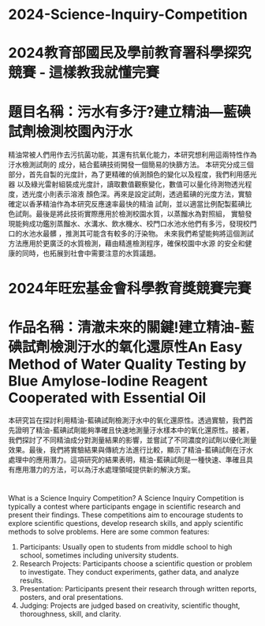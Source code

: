 # 2024-Science-Inquiry-Competition

# 2024教育部國民及學前教育署科學探究競賽 - 這樣教我就懂完賽
# 題目名稱：污水有多汙?建立精油—藍碘試劑檢測校園內汙水

精油常被人們用作去污抗菌功能，其還有抗氧化能力，本研究想利用這兩特性作為汙水檢測試劑的
成分，結合藍碘技術開發一個簡易的快篩方法。
本研究分成三個部分，首先自製的光度計，為了更精確的偵測顏色的變化以及程度，我們利用感光器
以及綠光雷射組裝成光度計，讀取數值觀察變化，數值可以量化待測物透光程度，透光度小則表示溶液
顏色深。再來是設定試劑，透過藍碘的光度方法，實驗確定以香茅精油作為本研究反應速率最快的精油
試劑，並以適當比例配製藍碘比色試劑。最後是將此技術實際應用於檢測校園水質，以蒸餾水為對照組，
實驗發現能夠成功鑑別蒸餾水、水溝水、飲水機水、校門口水池水他們有多污，發現校門口的水池水最髒
，推測其可能含有較多的汙染物。
未來我們希望能夠將這個測試方法應用於更廣泛的水質檢測，藉由精進檢測程序，確保校園中水源
的安全和健康的同時，也拓展到社會中需要注意的水質議題。


# 2024年旺宏基金會科學教育獎競賽完賽

# 作品名稱：清澈未來的關鍵!建立精油-藍碘試劑檢測汙水的氧化還原性An Easy Method of Water Quality Testing by Blue Amylose-Iodine Reagent Cooperated with Essential Oil

本研究旨在探討利用精油-藍碘試劑檢測汙水中的氧化還原性。透過實驗，我們首先證明了精油-藍碘試劑能夠準確且快速地測量汙水樣本中的氧化還原性。接著，我們探討了不同精油成分對測量結果的影響，並嘗試了不同濃度的試劑以優化測量效果。最後，我們將實驗結果與傳統方法進行比較，顯示了精油-藍碘試劑在汙水處理中的應用潛力。這項研究的結果表明，精油-藍碘試劑是一種快速、準確且具有應用潛力的方法，可以為汙水處理領域提供新的解決方案。

#
What is a Science Inquiry Competition?
A Science Inquiry Competition is typically a contest where participants engage in scientific research and present their findings. These competitions aim to encourage students to explore scientific questions, develop research skills, and apply scientific methods to solve problems. Here are some common features:
1. Participants: Usually open to students from middle school to high school, sometimes including university students.
2. Research Projects: Participants choose a scientific question or problem to investigate. They conduct experiments, gather data, and analyze results.
3. Presentation: Participants present their research through written reports, posters, and oral presentations.
4. Judging: Projects are judged based on creativity, scientific thought, thoroughness, skill, and clarity.
#
